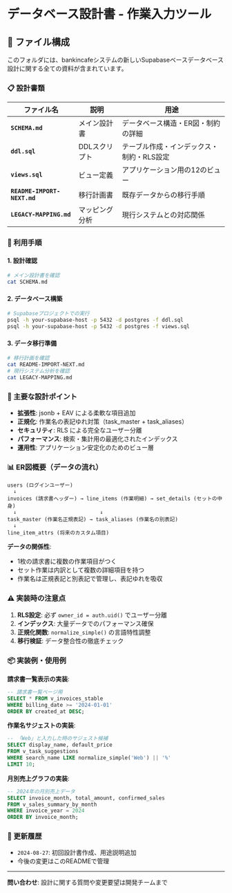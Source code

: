 # データベース設計書 - 作業入力ツール

## 📁 ファイル構成

このフォルダには、bankincafeシステムの新しいSupabaseベースデータベース設計に関する全ての資料が含まれています。

### 📋 設計書類

| ファイル名 | 説明 | 用途 |
|-----------|------|------|
| **`SCHEMA.md`** | メイン設計書 | データベース構造・ER図・制約の詳細 |
| **`ddl.sql`** | DDLスクリプト | テーブル作成・インデックス・制約・RLS設定 |
| **`views.sql`** | ビュー定義 | アプリケーション用の12のビュー |
| **`README-IMPORT-NEXT.md`** | 移行計画書 | 既存データからの移行手順 |
| **`LEGACY-MAPPING.md`** | マッピング分析 | 現行システムとの対応関係 |

### 🚀 利用手順

#### 1. 設計確認
```bash
# メイン設計書を確認
cat SCHEMA.md
```

#### 2. データベース構築
```bash
# Supabaseプロジェクトでの実行
psql -h your-supabase-host -p 5432 -d postgres -f ddl.sql
psql -h your-supabase-host -p 5432 -d postgres -f views.sql
```

#### 3. データ移行準備
```bash
# 移行計画を確認
cat README-IMPORT-NEXT.md
# 現行システム分析を確認  
cat LEGACY-MAPPING.md
```

### 🎯 主要な設計ポイント

- **拡張性**: jsonb + EAV による柔軟な項目追加
- **正規化**: 作業名の表記ゆれ対策（task_master + task_aliases）
- **セキュリティ**: RLS による完全なユーザー分離
- **パフォーマンス**: 検索・集計用の最適化されたインデックス
- **運用性**: アプリケーション安定化のためのビュー層

### 📊 ER図概要（データの流れ）

```
users (ログインユーザー)
  ↓
invoices (請求書ヘッダー) → line_items (作業明細) → set_details (セットの中身)
  ↓                           ↓
task_master (作業名正規表記) → task_aliases (作業名の別表記)
  ↓
line_item_attrs (将来のカスタム項目)
```

**データの関係性**:
- 1枚の請求書に複数の作業項目がつく
- セット作業は内訳として複数の詳細項目を持つ
- 作業名は正規表記と別表記で管理し、表記ゆれを吸収

### ⚠️ 実装時の注意点

1. **RLS設定**: 必ず `owner_id = auth.uid()` でユーザー分離
2. **インデックス**: 大量データでのパフォーマンス確保
3. **正規化関数**: `normalize_simple()` の言語特性調整
4. **移行検証**: データ整合性の徹底チェック

### 📦 実装例・使用例

**請求書一覧表示の実装**:
```sql
-- 請求書一覧ページ用
SELECT * FROM v_invoices_stable 
WHERE billing_date >= '2024-01-01' 
ORDER BY created_at DESC;
```

**作業名サジェストの実装**:
```sql
-- 「Web」と入力した時のサジェスト候補
SELECT display_name, default_price 
FROM v_task_suggestions 
WHERE search_name LIKE normalize_simple('Web') || '%' 
LIMIT 10;
```

**月別売上グラフの実装**:
```sql
-- 2024年の月別売上データ
SELECT invoice_month, total_amount, confirmed_sales
FROM v_sales_summary_by_month 
WHERE invoice_year = 2024
ORDER BY invoice_month;
```

### 🔄 更新履歴

- `2024-08-27`: 初回設計書作成、用途説明追加
- 今後の変更はこのREADMEで管理

---

**問い合わせ**: 設計に関する質問や変更要望は開発チームまで